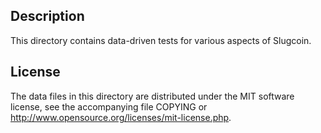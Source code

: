 Description
------------

This directory contains data-driven tests for various aspects of Slugcoin.

License
--------

The data files in this directory are distributed under the MIT software
license, see the accompanying file COPYING or
http://www.opensource.org/licenses/mit-license.php.

